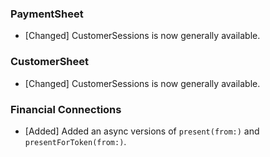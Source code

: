 ### PaymentSheet
* [Changed] CustomerSessions is now generally available.

### CustomerSheet
* [Changed] CustomerSessions is now generally available.


### Financial Connections
* [Added] Added an async versions of `present(from:)` and `presentForToken(from:)`.
